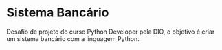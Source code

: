 # Sistema Bancário 
Desafio de projeto do curso Python Developer pela DIO, o objetivo é criar um sistema bancário com a linguagem Python.
